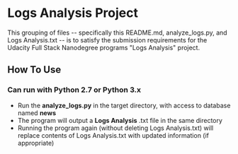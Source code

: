 # Logs Analysis Project

This grouping of files -- specifically this README.md, analyze_logs.py, and Logs Analysis.txt -- is to satisfy the submission requirements for the Udacity Full Stack Nanodegree programs "Logs Analysis" project.

## How To Use
### Can run with Python 2.7 or Python 3.x
* Run the **analyze_logs.py** in the target directory, with access to database named **news**
* The program will output a **Logs Analysis** .txt file in the same directory
* Running the program again (without deleting Logs Analysis.txt) will replace contents of Logs Analysis.txt with updated information (if appropriate)

